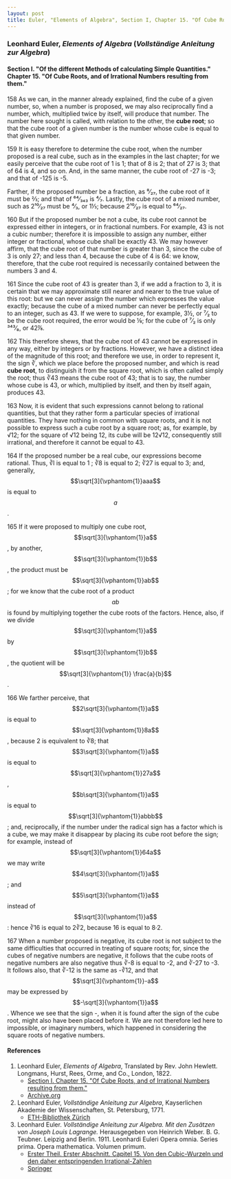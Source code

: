 ```yaml
---
layout: post
title: Euler, "Elements of Algebra", Section I, Chapter 15. "Of Cube Roots, and of Irrational Numbers resulting from them."
---
```


### Leonhard Euler, *Elements of Algebra* (*Vollständige Anleitung zur Algebra*)

#### Section I. "Of the different Methods of calculating Simple Quantities." Chapter 15. "Of Cube Roots, and of Irrational Numbers resulting from them."

<span class="art">158</span> As we can, in the manner already explained, find
the cube of a given number, so, when a number is proposed,
we may also reciprocally find a number, which, multiplied
twice by itself, will produce that number. The number
here sought is called, with relation to the other, the **cube
root**; so that the cube root of a given number is the number
whose cube is equal to that given number.

<span class="art">159</span> It is easy therefore to determine the cube root, when
the number proposed is a real cube, such as in the examples
in the last chapter; for we easily perceive that the cube root
of 1 is 1; that of 8 is 2; that of 27 is 3; that of 64 is 4,
and so on. And, in the same manner, the cube root of -27
is -3; and that of -125 is -5.

Farther, if the proposed number be a fraction, as ⁸⁄₂₇, the
cube root of it must be ⅔; and that of ⁶⁴⁄₃₄₃ is ⁴⁄₇. Lastly,
the cube root of a mixed number, such as 2¹⁰⁄₂₇ must be ⁴⁄₃,
or 1⅓; because 2¹⁰⁄₂₇ is equal to ⁶⁴⁄₂₇.

<span class="art">160</span> But if the proposed number be not a cube, its cube
root cannot be expressed either in integers, or in fractional
numbers. For example, 43 is not a cubic number; therefore it is impossible to assign any
number, either integer or fractional, whose cube shall be exactly 43. We may however affirm,
that the cube root of that number is greater
than 3, since the cube of 3 is only 27; and less than 4,
because the cube of 4 is 64: we know, therefore, that the
cube root required is necessarily contained between the
numbers 3 and 4.

<span class="art">161</span> Since the cube root of 43 is greater than 3, if we
add a fraction to 3, it is certain that we may approximate
still nearer and nearer to the true value of this root: but we
can never assign the number which expresses the value exactly; because the cube of a mixed number can never be
perfectly equal to an integer, such as 43. If we were to
suppose, for example, 3½, or ⁷⁄₂ to be the cube root required,
the error would be ⅛; for the cube of ⁷⁄₂ is only ³⁴³⁄₈, or
42⅞.

<span class="art">162</span> This therefore shews, that the cube root of 43 cannot be expressed in any way,
either by integers or by fractions. However, we have a distinct idea of the magnitude
of this root; and therefore we use, in order to represent it,
the sign ∛, which we place before the proposed number,
and which is read **cube root**, to distinguish it from the square
root, which is often called simply the root; thus ∛43 means
the cube root of 43; that is to say, the number whose cube
is 43, or which, multiplied by itself, and then by itself again,
produces 43.

<span class="art">163</span> Now, it is evident that such expressions cannot
belong to rational quantities, but that they rather form a
particular species of irrational quantities. They have nothing in common with square
roots, and it is not possible to express such a cube root by a square root;
as, for example, by √12; for the square of √12 being 12, its cube
will be 12√12, consequently still irrational, and therefore it cannot be equal to 43.

<span class="art">164</span> If the proposed number be a real cube, our expressions become rational.
Thus, ∛l is equal to 1 ; ∛8 is
equal to 2; ∛27 is equal to 3; and, generally, $$\sqrt[3]{\vphantom{1}}aaa$$ is equal
to $$a$$.

<span class="art">165</span> If it were proposed to multiply one cube root, $$\sqrt[3]{\vphantom{1}}a$$,
by another, $$\sqrt[3]{\vphantom{1}}b$$, the product must be
$$\sqrt[3]{\vphantom{1}}ab$$; for we know that
the cube root of a product $$ab$$ is found by multiplying together the cube roots of the
factors. Hence, also, if we
divide $$\sqrt[3]{\vphantom{1}}a$$ by $$\sqrt[3]{\vphantom{1}}b$$,
the quotient will be $$\sqrt[3]{\vphantom{1}} \frac{a}{b}$$.

<span class="art">166</span> We farther perceive, that $$2\sqrt[3]{\vphantom{1}}a$$
is equal to $$\sqrt[3]{\vphantom{1}}8a$$,
because 2 is equivalent to ∛8; that $$3\sqrt[3]{\vphantom{1}}a$$
is equal to $$\sqrt[3]{\vphantom{1}}27a$$,
$$b\sqrt[3]{\vphantom{1}}a$$ is equal to $$\sqrt[3]{\vphantom{1}}abbb$$;
and, reciprocally, if the number
under the radical sign has a factor which is a cube, we
may make it disappear by placing its cube root before the
sign; for example, instead of $$\sqrt[3]{\vphantom{1}}64a$$ we may write
$$4\sqrt[3]{\vphantom{1}}a$$; and
$$5\sqrt[3]{\vphantom{1}}a$$ instead of $$\sqrt[3]{\vphantom{1}}a$$:
hence ∛16 is equal to 2∛2, because 16 is equal to 8·2.

<span class="art">167</span> When a number proposed is negative, its cube root
is not subject to the same difficulties that occurred in treating
of square roots; for, since the cubes of negative numbers
are negative, it follows that the cube roots of negative numbers are also negative
thus ∛-8 is equal to -2, and
∛-27 to -3. It follows also, that ∛-12 is the same as
-∛12, and that $$\sqrt[3]{\vphantom{1}}-a$$ may be expressed by $$-\sqrt[3]{\vphantom{1}}a$$.
Whence we see that the sign -, when it is found after the sign of
the cube root, might also have been placed before it. We
are not therefore led here to impossible, or imaginary numbers, which happened in considering the square roots of
negative numbers.

#### References

1. Leonhard Euler, *Elements of Algebra*, Translated by Rev. John Hewlett. Longmans, Hurst, Rees, Orme, and Co., London, 1822.
    - [Section I. Chapter 15. "Of Cube Roots, and of Irrational Numbers resulting from them."](/assets/euler/en/I-15.pdf)
    - [Archive.org](https://archive.org/details/elementsofalgebr00euleuoft/)
3. Leonhard Euler, *Vollständige Anleitung zur Algebra*, Kayserlichen Akademie der Wissenschaften, St. Petersburg, 1771.
    - [ETH-Bibliothek Zürich](https://doi.org/10.3931/e-rara-9093)
2. Leonhard Euler. *Vollständige Anleitung zur Algebra. Mit den Zusätzen von Joseph Louis Lagrange.* Herausgegeben von Heinrich Weber. B. G. Teubner. Leipzig and Berlin. 1911. Leonhardi Euleri Opera omnia. Series prima. Opera mathematica. Volumen primum.
    - [Erster Theil. Erster Abschnitt. Capitel 15. Von den Cubic-Wurzeln und den daher entspringenden Irrational-Zahlen](/assets/euler/de/I-I-15.pdf)
    - [Springer](https://link.springer.com/book/9783764314002)